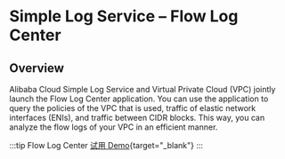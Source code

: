 # Simple Log Service – Flow Log Center

## Overview

Alibaba Cloud Simple Log Service and Virtual Private Cloud (VPC) jointly launch the Flow Log Center application. You can use the application to query the policies of the VPC that is used, traffic of elastic network interfaces (ENIs), and traffic between CIDR blocks. This way, you can analyze the flow logs of your VPC in an efficient manner.

:::tip Flow Log Center
[试用 Demo](/playground/demo.html?dest=/lognext/app/flowlog/vpc-flowlog-demo/s7d5s02ji9%3Fresource=/flowlog/project/vpc-flowlog-demo/logstore/vpc-flowlog/dashboardtemplate/flowlog-overview){target="_blank"}
:::
